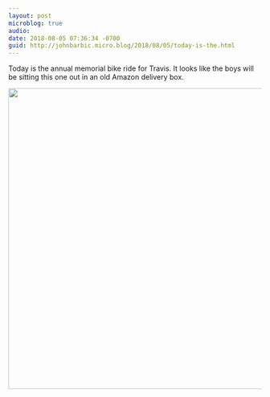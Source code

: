```yaml
---
layout: post
microblog: true
audio: 
date: 2018-08-05 07:36:34 -0700
guid: http://johnbarbic.micro.blog/2018/08/05/today-is-the.html
---
```

Today is the annual memorial bike ride for Travis.  It looks like the boys will be sitting this one out in an old Amazon delivery box.

<img src="http://www.barbic.com/uploads/2018/eafeb5d322.jpg" width="600" height="599" />
